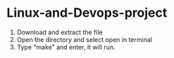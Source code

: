 # Linux-and-Devops-project

1. Download and extract the file
2. Open the directory and select open in terminal
3. Type "make" and enter, it will run.

